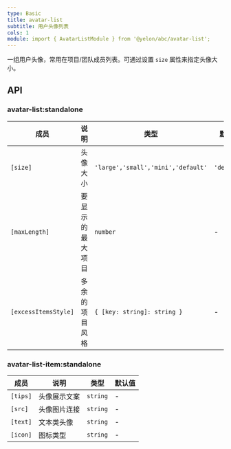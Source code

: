 ```yaml
---
type: Basic
title: avatar-list
subtitle: 用户头像列表
cols: 1
module: import { AvatarListModule } from '@yelon/abc/avatar-list';
---
```


一组用户头像，常用在项目/团队成员列表。可通过设置 `size` 属性来指定头像大小。

## API

### avatar-list:standalone

| 成员 | 说明 | 类型 | 默认值 |
|----|----|----|-----|
| `[size]` | 头像大小 | `'large','small','mini','default'` | `'default'` |
| `[maxLength]` | 要显示的最大项目 | `number` | - |
| `[excessItemsStyle]` | 多余的项目风格 | `{ [key: string]: string }` | - |

### avatar-list-item:standalone

| 成员 | 说明 | 类型 | 默认值 |
|----|----|----|-----|
| `[tips]` | 头像展示文案 | `string` | - |
| `[src]` | 头像图片连接 | `string` | - |
| `[text]` | 文本类头像 | `string` | - |
| `[icon]` | 图标类型 | `string` | - |
